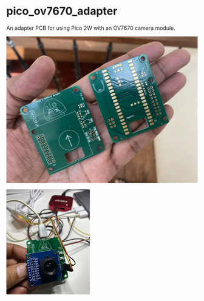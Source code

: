 # pico_ov7670_adapter

An adapter PCB for using Pico 2W with an OV7670 camera module.

![pcb](./pcb.jpg)

![debugging](./debugging.jpg)
